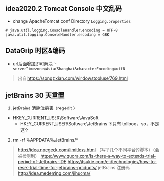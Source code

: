 ## idea2020.2 Tomcat Console 中文乱码

- change ApacheTomcat conf Directory `Logging.properties`
```properties
# java.util.logging.ConsoleHandler.encoding = UTF-8
java.util.logging.ConsoleHandler.encoding = GBK
```

## DataGrip 时区&编码
- url后面增加即可解决 `?serverTimezone=Asia/Shanghai&characterEncoding=utf8`
> 出自 https://songzixian.com/windowstooluse/769.html

## jetBrains 30 天重置
1. jetBrains 清除注册表（regedit ）

- HKEY_CURRENT_USER\Software\JavaSoft
    - HKEY_CURRENT_USER\Software\JetBrains 下只有 tollbox ，so，不是这个

2. rm -rf %APPDATA%/JetBrains/* 

> http://idea.npegeek.com/limitless.html    （写了几个不同平台的脚本）（会被检测到）
> https://www.quora.com/Is-there-a-way-to-extends-trial-period-of-Jetbrains-IDE
> https://tsukie.com/en/technologies/how-to-reset-trial-time-for-jetbrains-products/
> jetBrains 注册码 http://idea.medeming.com/jihuoma/
